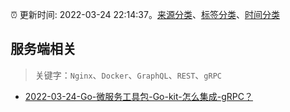 :alarm_clock: 更新时间: 2022-03-24 22:14:37。[来源分类](../README.md)、[标签分类](../TAGS.md)、[时间分类](../TIMELINE.md)

## 服务端相关


> 关键字：`Nginx`、`Docker`、`GraphQL`、`REST`、`gRPC`



- [2022-03-24-Go-微服务工具包-Go-kit-怎么集成-gRPC？](https://toutiao.io/k/zczfvlt) 